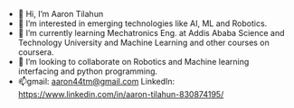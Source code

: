 - 👋 Hi, I’m Aaron Tilahun
- 👀 I’m interested in emerging technologies like AI, ML and Robotics.
- 🌱 I’m currently learning Mechatronics Eng. at Addis Ababa Science and Technology University and Machine Learning and other courses on coursera.
- 💞️ I’m looking to collaborate on Robotics and Machine learning interfacing and python programming.
- 📫gmail: aaron44tm@gmail.com
   LinkedIn: https://www.linkedin.com/in/aaron-tilahun-830874195/ 

<!---
AaronTM44/AaronTM44 is a ✨ special ✨ repository because its `README.md` (this file) appears on your GitHub profile.
You can click the Preview link to take a look at your changes.
--->
